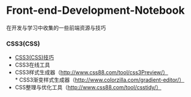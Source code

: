 # Front-end-Development-Notebook
在开发与学习中收集的一些前端资源与技巧

### CSS3(CSS)
* [CSS3(CSS)技巧](https://github.com/jianghong1992/Front-end-Development-Notebook/blob/master/CSS3-CSS/tips.md)
* CSS3在线工具  
 * CSS3样式生成器（http://www.css88.com/tool/css3Preview/）  
 * CSS3渐变样式生成器（http://www.colorzilla.com/gradient-editor/）  
 * CSS整理与优化工具（http://www.css88.com/tool/csstidy/）

